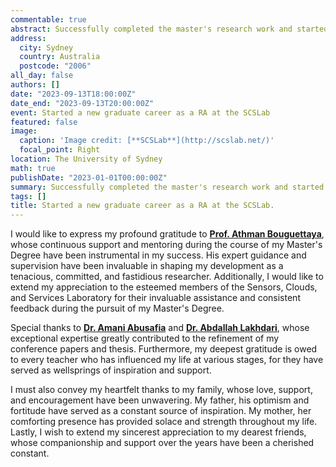 ```yaml
---
commentable: true
abstract: Successfully completed the master's research work and started a new graduate career as a Research Assistant (RA) at the SCSLab.
address:
  city: Sydney
  country: Australia
  postcode: "2006"
all_day: false
authors: []
date: "2023-09-13T18:00:00Z"
date_end: "2023-09-13T20:00:00Z"
event: Started a new graduate career as a RA at the SCSLab
featured: false
image:
  caption: 'Image credit: [**SCSLab**](http://scslab.net/)'
  focal_point: Right
location: The University of Sydney
math: true
publishDate: "2023-01-01T00:00:00Z"
summary: Successfully completed the master's research work and started a new graduate career as a Research Assistant (RA) at the SCSLab.
tags: []
title: Started a new graduate career as a RA at the SCSLab.
---
```

I would like to express my profound gratitude to [**Prof. Athman Bouguettaya**](http://scslab.net/our-team/athman-bouguettaya/), whose continuous support and mentoring during the course of my Master's Degree have been instrumental in my success. His expert guidance and supervision have been invaluable in shaping my development as a tenacious, committed, and fastidious researcher. Additionally, I would like to extend my appreciation to the esteemed members of the Sensors, Clouds, and Services Laboratory for their invaluable assistance and consistent feedback during the pursuit of my Master's Degree.

Special thanks to [**Dr. Amani Abusafia**](http://scslab.net/our-team/amani-abusafia/) and [**Dr. Abdallah Lakhdari**](http://scslab.net/our-team/abdallah-lakhdari/), whose exceptional expertise greatly contributed to the refinement of my conference papers and thesis. Furthermore, my deepest gratitude is owed to every teacher who has influenced my life at various stages, for they have served as wellsprings of inspiration and support.

I must also convey my heartfelt thanks to my family, whose love, support, and encouragement have been unwavering. My father, his optimism and fortitude have served as a constant source of inspiration. My mother, her comforting presence has provided solace and strength throughout my life. Lastly, I wish to extend my sincerest appreciation to my dearest friends, whose companionship and support over the years have been a cherished constant.
